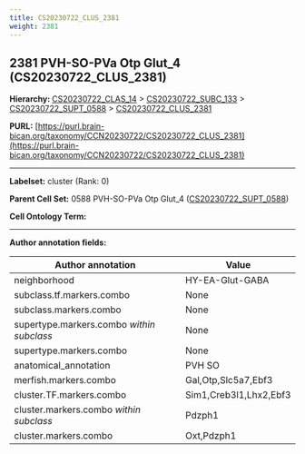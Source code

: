 ```yaml
---
title: CS20230722_CLUS_2381
weight: 2381
---
```

## 2381 PVH-SO-PVa Otp Glut_4 (CS20230722_CLUS_2381)
<b>Hierarchy: </b>
[CS20230722_CLAS_14](../CS20230722_CLAS_14) >
[CS20230722_SUBC_133](../CS20230722_SUBC_133) >
[CS20230722_SUPT_0588](../CS20230722_SUPT_0588) >
[CS20230722_CLUS_2381](../CS20230722_CLUS_2381)

**PURL:** [https://purl.brain-bican.org/taxonomy/CCN20230722/CS20230722_CLUS_2381](https://purl.brain-bican.org/taxonomy/CCN20230722/CS20230722_CLUS_2381)

---


**Labelset:** cluster (Rank: 0)

**Parent Cell Set:** 0588 PVH-SO-PVa Otp Glut_4 ([CS20230722_SUPT_0588](../CS20230722_SUPT_0588))



**Cell Ontology Term:** 

[MARKER GENES.]: #


---

[TRANSFERRED ANNOTATIONS.]: #


[AUTHOR ANNOTATION FIELDS.]: #


**Author annotation fields:**

| Author annotation | Value |
|-------------------|-------|
|neighborhood|HY-EA-Glut-GABA|
|subclass.tf.markers.combo|None|
|subclass.markers.combo|None|
|supertype.markers.combo _within subclass_|None|
|supertype.markers.combo|None|
|anatomical_annotation|PVH SO|
|merfish.markers.combo|Gal,Otp,Slc5a7,Ebf3|
|cluster.TF.markers.combo|Sim1,Creb3l1,Lhx2,Ebf3|
|cluster.markers.combo _within subclass_|Pdzph1|
|cluster.markers.combo|Oxt,Pdzph1|

